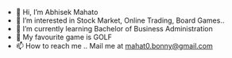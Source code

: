 - 👋 Hi, I’m Abhisek Mahato
- 👀 I’m interested in Stock Market, Online Trading, Board Games..
- 🌱 I’m currently learning Bachelor of Business Administration
- 💞️ My favourite game is GOLF
- 📫 How to reach me .. Mail me at mahat0.bonny@gmail.com
